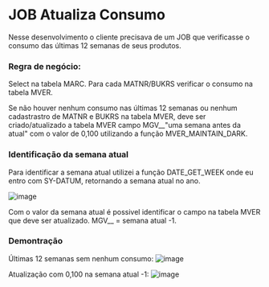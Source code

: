 # JOB Atualiza Consumo

Nesse desenvolvimento o cliente precisava de um JOB que verificasse o consumo das últimas 12 semanas de seus produtos.

### Regra de negócio:

Select na tabela MARC. Para cada MATNR/BUKRS verificar o consumo na tabela MVER.

Se não houver nenhum consumo nas últimas 12 semanas ou nenhum cadastrastro de MATNR e BUKRS na tabela MVER, deve ser criado/atualizado a tabela MVER campo MGV__"uma semana antes da atual" com o valor de 0,100 utilizando a função MVER_MAINTAIN_DARK.

### Identificação da semana atual

Para identificar a semana atual utilizei a função DATE_GET_WEEK onde eu entro com SY-DATUM, retornando a semana atual no ano.

![image](https://github.com/joaoponcianoo/consumo-mver/assets/115370264/01affff7-0d79-4adf-b897-b23aaaeaf5f5)

Com o valor da semana atual é possivel identificar o campo na tabela MVER que deve ser atualizado. MGV__ = semana atual -1.

### Demontração

Últimas 12 semanas sem nenhum consumo:
![image](https://github.com/joaoponcianoo/consumo-mver/assets/115370264/2a36afda-0dff-4495-b842-0bb5ee8f21b2)

Atualização com 0,100 na semana atual -1:
![image](https://github.com/joaoponcianoo/consumo-mver/assets/115370264/3e2bce1b-8d1c-46f6-85e7-796f2b707373)







